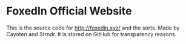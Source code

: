 # FoxedIn Official Website

This is the source code for http://foxedin.xyz/ and the sorts. Made by Cayoten and Strndr. It is stored on GitHub for
transparency reasons.
